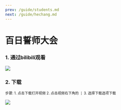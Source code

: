 ```yaml
---
prev: /guide/students.md
next: /guide/hechang.md
---
```

# 百日誓师大会

### 1. 通过bilibili观看<Badge type="tip" text="推荐" vertical="top" /><Badge type="tip" text="一键三连" vertical="top" />
 
<a href="https://m.bilibili.com/video/BV1gY411z7Yt" target="_blank"><img src="https://11busan.csy2022.tk/bilibili.png" /></a>

### 2. 下载<Badge type="tip" text="302.26MB" vertical="top" /><br>
<div style="font-size: 80%">步骤: 1. 点击下载打开视频 2. 点击视频右下角的<strong> ⋮ </strong>3. 选择下载选项下载</div>

<a href="https://download.kstore.space/download/4366/%E7%99%BE%E6%97%A5%E8%AA%93%E5%B8%88.mp4" download="https://download.kstore.space/download/4366/%E7%99%BE%E6%97%A5%E8%AA%93%E5%B8%88.mp4" target="_blank"><img src="https://11busan.csy2022.tk/download.png" /></a>
